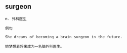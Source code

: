 
## surgeon
```
n. 外科医生

例句

She dreams of becoming a brain surgeon in the future.

她梦想着将来成为一名脑外科医生。
```